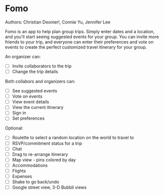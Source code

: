 # Fomo

Authors: Christian Deonier!, Connie Yu, Jennifer Lee

Fomo is an app to help plan group trips. Simply enter dates and a location, and you'll start seeing suggested events for your group. You can invite more friends to your trip, and everyone can enter their preferences and vote on events to create the perfect customized travel itinerary for your group.

An organizer can:

- [ ] Invite collaborators to the trip
- [ ] Change the trip details

Both collabors and organizers can:
- [ ] See suggested events
- [ ] Vote on events
- [ ] View event details
- [ ] View the current itinerary
- [ ] Sign in
- [ ] Set preferences

Optional:

- [ ] Roulette to select a random location on the world to travel to
- [ ] RSVP/commitment status for a trip
- [ ] Chat
- [ ] Drag to re-arrange itinerary
- [ ] Map view - pins colored by day
- [ ] Accommodations
- [ ] Flights
- [ ] Expenses
- [ ] Shake to go back/undo
- [ ] Google street view, 3-D Bubbli views
